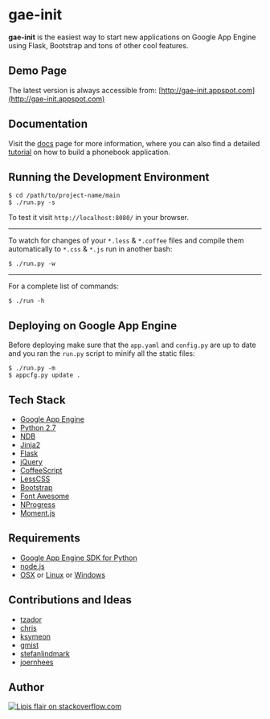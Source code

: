gae-init
========

**gae-init** is the easiest way to start new applications on Google App Engine
using Flask, Bootstrap and tons of other cool features.


Demo Page
---------

The latest version is always accessible from:
[http://gae-init.appspot.com](http://gae-init.appspot.com)

Documentation
-------------

Visit the [docs][] page for more information, where you can
also find a detailed [tutorial][] on how to build a phonebook application.

Running the Development Environment
-----------------------------------

    $ cd /path/to/project-name/main
    $ ./run.py -s

To test it visit `http://localhost:8080/` in your browser.

- - - - - - - - - - - - - - - - - - - - - - - - - - - - - - - - - - - - - - - -

To watch for changes of your `*.less` & `*.coffee` files and compile them
automatically to `*.css` & `*.js` run in another bash:

    $ ./run.py -w

- - - - - - - - - - - - - - - - - - - - - - - - - - - - - - - - - - - - - - - -

For a complete list of commands:

    $ ./run -h

Deploying on Google App Engine
------------------------------

Before deploying make sure that the `app.yaml` and `config.py` are up to date
and you ran the `run.py` script to minify all the static files:

    $ ./run.py -m
    $ appcfg.py update .

Tech Stack
----------

  - [Google App Engine][]
  - [Python 2.7][]
  - [NDB][]
  - [Jinja2][]
  - [Flask][]
  - [jQuery][]
  - [CoffeeScript][]
  - [LessCSS][]
  - [Bootstrap][]
  - [Font Awesome][]
  - [NProgress][]
  - [Moment.js][]

Requirements
------------

  - [Google App Engine SDK for Python][]
  - [node.js][]
  - [OSX][] or [Linux][] or [Windows][]

Contributions and Ideas
-----------------------

  - [tzador][]
  - [chris][]
  - [ksymeon][]
  - [gmist][]
  - [stefanlindmark][]
  - [joernhees][]

Author
------

[![Lipis flair on stackoverflow.com][lipisflair]][lipis]

[bootstrap]: http://getbootstrap.com/
[chris]: http://stackoverflow.com/users/226394/chris-top
[coffeescript]: http://coffeescript.org/
[docs]: http://docs.gae-init.appspot.com
[flask]: http://flask.pocoo.org/
[font awesome]: http://fortawesome.github.com/Font-Awesome/
[gmist]: https://github.com/gmist
[google app engine sdk for python]: https://developers.google.com/appengine/downloads
[google app engine]: https://developers.google.com/appengine/
[jinja2]: http://jinja.pocoo.org/docs/
[joernhees]: https://github.com/joernhees
[jquery]: http://jquery.com/
[ksymeon]: https://plus.google.com/102598378133436784997
[lesscss]: http://lesscss.org/
[linux]: http://www.ubuntu.com
[lipis]: http://stackoverflow.com/users/8418/lipis
[lipisflair]: http://stackexchange.com/users/flair/5282.png
[moment.js]: http://momentjs.com/
[ndb]: https://developers.google.com/appengine/docs/python/ndb/
[node.js]: http://nodejs.org/
[nprogress]: http://ricostacruz.com/nprogress/
[osx]: http://www.apple.com/osx/
[python 2.7]: https://developers.google.com/appengine/docs/python/python27/using27
[stefanlindmark]: http://www.linkedin.com/in/stefanlindmark
[tutorial]: http://docs.gae-init.appspot.com/tutorial/
[tzador]: http://stackoverflow.com/users/165697/tzador
[windows]: http://windows.microsoft.com/
